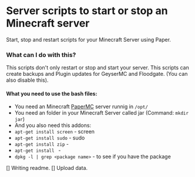 # Server scripts to start or stop an Minecraft server
Start, stop and restart scripts for your Minecraft Server using Paper.

### What can I do with this?
This scripts don't only restart or stop and start your server.
This scripts can create backups and Plugin updates for GeyserMC and Floodgate. (You can also disable this).
#### What you need to use the bash files:
- You need an Minecraft [PaperMC](https://papermc.io) server runnig in `/opt/`
- You need an folder in your Minecraft Server called jar (Command: `mkdir jar`)
- And you also need this addons:
- `apt-get install screen` - screen
- `apt-get install sudo` - sudo
- `apt-get install zip` - 
- `apt-get install ` -
- `dpkg -l | grep <package name>` - to see if you have the package

[] Writing readme.
[] Upload data.
